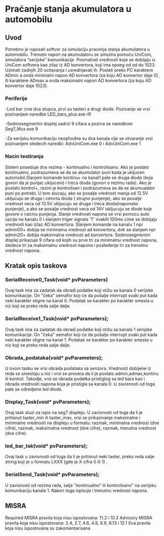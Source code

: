 # Praćanje stanja akumulatora u automobilu

## Uvod
 Potrebno je napisati softver za simulaciju pracenja stanja akumulatora u automobilu. Trenutni napon na akumulatoru se simulira pomoću UniCom, simulatora “serijske” komunikacije.
 Posmatrati  vrednosti koje se dobijaju iz UniCom softvera  kao zilaz iz AD konvertora, koji ima opseg od od do 1023. Uzimati zadnjih 20 ocitavanja i usrednjavati ih. Poslati preko PC karaktere ADmin a onda minimalni napon AD konvertora (za koju AD konvertor daje 0), ili karaktere ADmax a onda maksimalni napon AD konvertora (za koju AD konvertor daje 1023).
 ### Periferije
 -Led bar cine dva stupca, prvi su tasteri a drugi diode. Pozivanje se vrsi pozivanjem naredbe LED_bars_plus.exe rR 
 
 -Sedmosegmentni displej sadrzi 9 cifara a poziva se naredbom Seg7_Mux.exe 9
 
 -Za serijsku komunikaciju neophodna su dva kanala cije se otvaranje vrsi pozivanjem sledecih naredbi: AdvUniCom.exe 0 i AdvUniCom.exe 1
 
 ### Nacin testiranja
 Sistem poseduje dva rezima - kontinualno i kontrolisano. Ako je poslato kontinualno, podrazumeva se da se akumulator puni kada je ukljucen automobil.Slanjem komande kontinu+ na kanal1 pale se druga dioda (koja govori da je punjac ukljuceni) i treca dioda (govori o rezimu rada). Ako je poslato kontrol+, rezim je kontrolisan i podrazumeva se da se akumualator puni po potrebi. U tom slucaju, ako se posalje vrednost manja od 12.5V ukljucuju se druga i cetvrta dioda ( strujno punjenje), ako se posalje vrednost veca od 13.5V ukljucuju se druga i treca dioda(naponsko punjenje), a ako se posalje vrednost veca od 14V iskljucuju se diode koje govore o nacinu punjenja. 
 Slanje vrednosti napona se vrsi pomocu auto opcije na kanalu 0 i slanjem triger signala ‘T’ svakih 100ms cime se dobijaju vrednosti kao izlaz AD konvertora. Slanjem komande na kanalu 1 npr admin00+ dobija se minimalna vrednost ad konvertora, dok se slanjem npr admin20+ dobija maksimalna vrednost ad konvertora. Sedmosegmentni displej prikazuje 9 cifara od kojih su prve tri za minimalnu vrednost napona, sledece tri za maksimalnu vrednsot napona i posledenje tri za trenutnu vrednost napona.
 
 ## Kratak opis taskova
 
 ### SerialReceive0_Task(void* pvParameters)
 Ovaj task ima za zadatak da obradi podatke koji stižu sa kanala 0 serijske komunikacije. On "čeka" semafor koji će da pošalje interrupt svaki put kada neki karakter stigne na kanal 0. Podatak se karakter po karakter smesta u niz koji se preko reda salje dalje. 
 ### SerialReceive1_Task(void* pvParameters);
 Ovaj task ima za zadatak da obradi podatke koji stižu sa kanala 1 serijske komunikacije. On "čeka" semafor koji će da pošalje interrupt svaki put kada neki karakter stigne na kanal 1. Podatak se karakter po karakter smesta u niz koji se preko reda salje dalje. 
 ### Obrada_podataka(void* pvParameters);
 U ovom tasku se vrsi obrada podataka sa senzora. Vrednosti dobijene iz reda se smestaju u niz i vrsi se provera da li je poslato admin,admax,kontinu ili kontrol. Takodje, vrsi se obrada podatka pristiglog sa led bara kao i obrada vrednosti napona koja je pristigla sa kanala 0. U zavisnosti od toga pale se odredjene led diode.
 ### Display_Task(void* pvParameters);
 Ovaj task sluzi za ispis na seg7 displeju. U zavisnosti od toga da li je pritisnut taster_min ili taster_max, vrsi se prikazivanje maksimalne i minimalne vrednosti na displeju u formatu: razmak, minimalna vrednost (dve cifre), razmak, maksimalna vrednost (dve cifre), razmak, trenutna vrednost (dve cifre)
 ### led_bar_tsk(void* pvParameters);
 Ovaj task u zavisnosti od toga da li je pritisnut neki taster, preko reda salje string koji je u formatu LXXX (gde je X cifra 0 ili 1) .
 ### SerialSend_Task(void* pvParameters);
 U zavisnosti od rezima rada, salje "kontinualno" ili kontrolisano" na serijsku komunikaciju kanala 1. Nakon toga ispisuje i trenutnu vrednost napona.
 ## MISRA
 Required MISRA pravila koja nisu ispostovana: 11.2 i 10.3
 Advisory MISRA pravila koja nisu ispostovana: 2.4, 2.7, 4.6, 4.8, 8.9, 8.13 i 12.1
 Sva pravila koja nisu ispostovana su zakomentarisana
